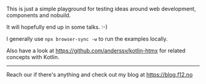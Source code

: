 This is just a simple playground for testing ideas around web development, components and nobuild.

It will hopefully end up in some talks. :-)

I generally use ```npx browser-sync -w``` to run the examples locally.

Also have a look at https://github.com/anderssv/kotlin-htmx for related concepts with Kotlin.

---
Reach our if there's anything and check out my blog at https://blog.f12.no